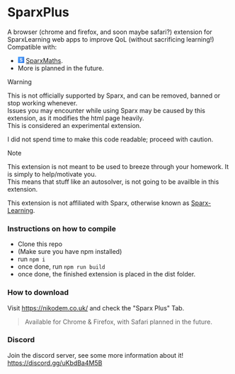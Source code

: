 # SparxPlus
A browser (chrome and firefox, and soon maybe safari?) extension for SparxLearning web apps to improve QoL (without sacrificing learning!)  
Compatible with:
* <img width=14 src="assets/icon/sparx/maths.svg"> [SparxMaths](https://sparxmaths.com).
* More is planned in the future.

> [!WARNING]
> This is not officially supported by Sparx, and can be removed, banned or stop working whenever.  
> Issues you may encounter while using Sparx may be caused by this extension, as it modifies the html page heavily.  
> This is considered an experimental extension.  
>  
> I did not spend time to make this code readable; proceed with caution.  

> [!NOTE]
> This extension is not meant to be used to breeze through your homework. It is simply to help/motivate you.  
> This means that stuff like an autosolver, is not going to be availble in this extension.

This extension is not affiliated with Sparx, otherwise known as [Sparx-Learning](https://sparx-learning.com).  
  
### Instructions on how to compile
* Clone this repo
* (Make sure you have npm installed)
* run `npm i`
* once done, run `npm run build`
* once done, the finished extension is placed in the dist folder.

### How to download
Visit https://nikodem.co.uk/ and check the "Sparx Plus" Tab.  
> Available for Chrome & Firefox, with Safari planned in the future.

### Discord
Join the discord server, see some more information about it!  
https://discord.gg/uKbdBa4M5B
